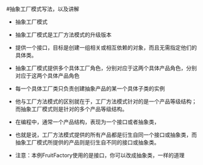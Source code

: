 #抽象工厂模式写法，以及讲解

- 抽象工厂模式
- 抽象工厂模式是工厂方法模式的升级版本
- 提供一个接口，目标是创建一组相关或相互依赖的对象，而且无需指定他们的具体类。

- 抽象工厂模式提供多个具体工厂角色，分别对应于这两个具体产品角色，分别对应于这两个具体产品角色
- 每一个具体工厂类只负责创建抽象产品的某一个具体子类的实例

- 他与工厂方法模式的区别就在于，工厂方法模式针对的是一个产品等级结构；而抽象工厂模式则是针对的多个产品等级结构。
- 在编程中，通常一个产品结构，表现为一个接口或者抽象类，
- 也就是说，工厂方法模式提供的所有产品都是衍生自同一个接口或抽象类，而抽象工厂模式所提供的产品则是衍生自不同的接口或抽象类。

- 注意：本例FruitFactory使用的是接口，你可以改成抽象类，一样的道理